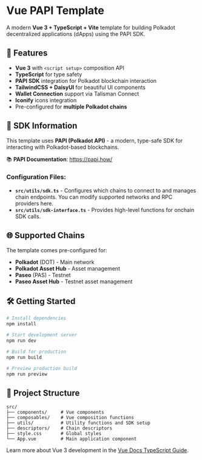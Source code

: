# Vue PAPI Template

A modern **Vue 3 + TypeScript + Vite** template for building Polkadot decentralized applications (dApps) using the PAPI SDK.

## 🚀 Features

- **Vue 3** with `<script setup>` composition API
- **TypeScript** for type safety
- **PAPI SDK** integration for Polkadot blockchain interaction
- **TailwindCSS + DaisyUI** for beautiful UI components
- **Wallet Connection** support via Talisman Connect
- **Iconify** icons integration
- Pre-configured for **multiple Polkadot chains**

## 🔗 SDK Information

This template uses **PAPI (Polkadot API)** - a modern, type-safe SDK for interacting with Polkadot-based blockchains.

📚 **PAPI Documentation**: https://papi.how/

### Configuration Files:
- **`src/utils/sdk.ts`** - Configures which chains to connect to and manages chain endpoints. You can modify supported networks and RPC providers here.
- **`src/utils/sdk-interface.ts`** - Provides high-level functions for onchain SDK calls.

## 🌐 Supported Chains

The template comes pre-configured for:
- **Polkadot** (DOT) - Main network
- **Polkadot Asset Hub** - Asset management
- **Paseo** (PAS) - Testnet
- **Paseo Asset Hub** - Testnet asset management

## 🛠️ Getting Started

```bash
# Install dependencies
npm install

# Start development server
npm run dev

# Build for production
npm run build

# Preview production build
npm run preview
```

## 📁 Project Structure

```
src/
├── components/     # Vue components
├── composables/    # Vue composition functions
├── utils/          # Utility functions and SDK setup
├── descriptors/    # Chain descriptors
├── style.css       # Global styles
└── App.vue         # Main application component
```

Learn more about Vue 3 development in the [Vue Docs TypeScript Guide](https://vuejs.org/guide/typescript/overview.html#project-setup).
